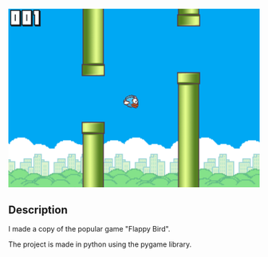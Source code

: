 ![Alt text](https://github.com/Peokk/Python-Flappy-Bird/blob/main/FlappyBird/images/Screen.png)

## Description
I made a copy of the popular game "Flappy Bird".

The project is made in python using the pygame library.


